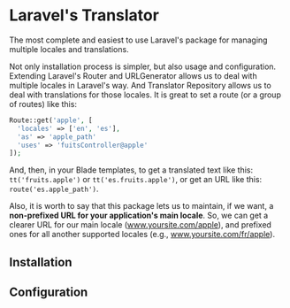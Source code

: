 # Laravel's Translator
The most complete and easiest to use Laravel's package for managing multiple locales and translations.

Not only installation process is simpler, but also usage and configuration. Extending Laravel's Router and URLGenerator allows us to deal with multiple locales in Laravel's way. And Translator Repository allows us to deal with translations for those locales.
It is great to set a route (or a group of routes) like this:

```PHP
Route::get('apple', [
  'locales' => ['en', 'es'],
  'as' => 'apple_path'
  'uses' => 'fuitsController@apple' 
]);
```
And, then, in your Blade templates, to get a translated text like this: `tt('fruits.apple')` or `tt('es.fruits.apple')`, or get an URL like this: `route('es.apple_path')`.

Also, it is worth to say that this package lets us to maintain, if we want, a **non-prefixed URL for your application's main locale**. So, we can get a clearer URL for our main locale (www.yoursite.com/apple), and prefixed ones for all another supported locales (e.g., www.yoursite.com/fr/apple).


## Installation

## Configuration


